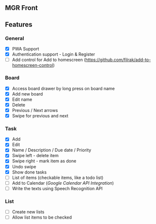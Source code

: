 ## MGR Front

## Features

### General
* [x] PWA Support
* [x] Authentication support - Login & Register
* [ ] Add control for Add to homescreen (https://github.com/filrak/add-to-homescreen-control)

### Board 
* [x] Access board drawer by long press on board name
* [x] Add new board
* [x] Edit name
* [x] Delete
* [x] Previous / Next arrows
* [x] Swipe for previous and next

### Task
* [x] Add
* [x] Edit
* [x] Name / Description / Due date / Priority
* [x] Swipe left - delete item
* [x] Swipe right - mark item as done
* [x] Undo swipe
* [x] Show done tasks
* [ ] List of items (checkable items, like a todo list)
* [ ] Add to Calendar (*Google Calendar API Integration*)
* [ ] Write the texts using Speech Recognition API

### List
* [ ] Create new lists
* [ ] Allow list items to be checked